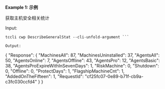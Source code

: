 **Example 1: 示例**

获取主机安全相关统计

Input: 

```
tccli cwp DescribeGeneralStat --cli-unfold-argument ```

Output: 
```
{
    "Response": {
        "MachinesAll": 87,
        "MachinesUninstalled": 37,
        "AgentsAll": 50,
        "AgentsOnline": 7,
        "AgentsOffline": 43,
        "AgentsPro": 12,
        "AgentsBasic": 38,
        "AgentsProExpireWithInSevenDays": 1,
        "RiskMachine": 0,
        "Shutdown": 0,
        "Offline": 0,
        "ProtectDays": 1,
        "FlagshipMachineCnt": 1,
        "AddedOnTheFifteen": 1,
        "RequestId": "cf25fc07-0e89-b71f-cb9a-c3fc030ccfd4"
    }
}
```

